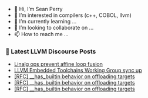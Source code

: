 - 👋 Hi, I’m Sean Perry
- 👀 I’m interested in compilers (c++, COBOL, llvm)
- 🌱 I’m currently learning ...
- 💞️ I’m looking to collaborate on ...
- 📫 How to reach me ...

<!---
s66perry/s66perry is a ✨ special ✨ repository because its `README.md` (this file) appears on your GitHub profile.
You can click the Preview link to take a look at your changes.
--->
### 📕 Latest LLVM Discourse Posts

<!-- DISCOURSE-LLVM:START -->
- [Linalg ops prevent affine loop fusion](https://discourse.llvm.org/t/linalg-ops-prevent-affine-loop-fusion/84767#post_8)
- [LLVM Embedded Toolchains Working Group sync up](https://discourse.llvm.org/t/llvm-embedded-toolchains-working-group-sync-up/63270?page=4#post_77)
- [[RFC] __has_builtin behavior on offloading targets](https://discourse.llvm.org/t/rfc-has-builtin-behavior-on-offloading-targets/84964#post_6)
- [[RFC] __has_builtin behavior on offloading targets](https://discourse.llvm.org/t/rfc-has-builtin-behavior-on-offloading-targets/84964#post_5)
- [[RFC] __has_builtin behavior on offloading targets](https://discourse.llvm.org/t/rfc-has-builtin-behavior-on-offloading-targets/84964#post_4)
<!-- DISCOURSE-LLVM:END -->
